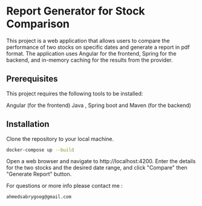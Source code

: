 # Report Generator for Stock Comparison

This project is a web application that allows users to compare the performance of two stocks on specific dates and generate a report in pdf format. The application uses Angular for the frontend, Spring for the backend, and in-memory caching for the results from the provider.

## Prerequisites
This project requires the following tools to be installed:

Angular (for the frontend)
Java , Spring boot and  Maven (for the backend)



## Installation
Clone the repository to your local machine.

```bash
docker-compose up --build
```
Open a web browser and navigate to http://localhost:4200.
Enter the details for the two stocks and the desired date range, and click "Compare" then "Generate Report" button.


For questions or more info please contact me : 
```bash
ahmedsabrygoog@gmail.com
```